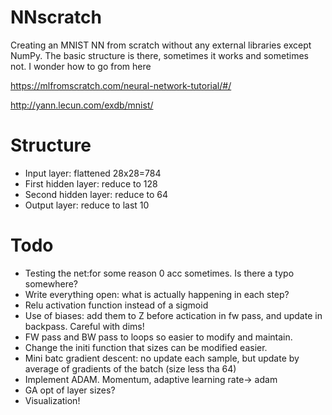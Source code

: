 # NNscratch
Creating an MNIST NN from scratch without any external libraries except NumPy. The basic structure is there, sometimes it works and sometimes not. I wonder how to go from here

https://mlfromscratch.com/neural-network-tutorial/#/

http://yann.lecun.com/exdb/mnist/

# Structure

 - Input layer: flattened 28x28=784
 - First hidden layer: reduce to 128
 - Second hidden layer: reduce to 64
 - Output layer: reduce to last 10


 # Todo

  - Testing the net:for some reason 0 acc sometimes. Is there a typo somewhere?
  - Write everything open: what is actually happening in each step?
  - Relu activation function instead of a sigmoid
  - Use of biases: add them to Z before actication in fw pass, and update in backpass. Careful with dims!
  - FW pass and BW pass to loops so easier to modify and maintain.
  - Change the initi function that sizes can be modified easier.
  - Mini batc gradient descent: no update each sample, but update by average of gradients of the batch (size less tha 64)
  - Implement ADAM. Momentum, adaptive learning rate-> adam 
  - GA opt of layer sizes?
  - Visualization!
